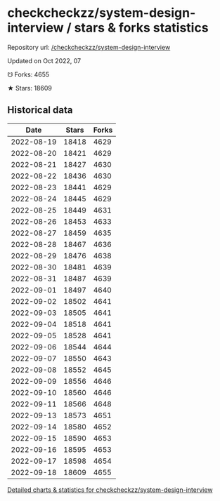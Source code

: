 # checkcheckzz/system-design-interview / stars & forks statistics

Repository url: [/checkcheckzz/system-design-interview](https://github.com/checkcheckzz/system-design-interview)

Updated on Oct 2022, 07

☋ Forks: 4655

★ Stars: 18609

## Historical data
| Date | Stars | Forks |
|------|-------|-------|
| 2022-08-19 | 18418 | 4629 | 
| 2022-08-20 | 18421 | 4629 | 
| 2022-08-21 | 18427 | 4630 | 
| 2022-08-22 | 18436 | 4630 | 
| 2022-08-23 | 18441 | 4629 | 
| 2022-08-24 | 18445 | 4629 | 
| 2022-08-25 | 18449 | 4631 | 
| 2022-08-26 | 18453 | 4633 | 
| 2022-08-27 | 18459 | 4635 | 
| 2022-08-28 | 18467 | 4636 | 
| 2022-08-29 | 18476 | 4638 | 
| 2022-08-30 | 18481 | 4639 | 
| 2022-08-31 | 18487 | 4639 | 
| 2022-09-01 | 18497 | 4640 | 
| 2022-09-02 | 18502 | 4641 | 
| 2022-09-03 | 18505 | 4641 | 
| 2022-09-04 | 18518 | 4641 | 
| 2022-09-05 | 18528 | 4641 | 
| 2022-09-06 | 18544 | 4644 | 
| 2022-09-07 | 18550 | 4643 | 
| 2022-09-08 | 18552 | 4645 | 
| 2022-09-09 | 18556 | 4646 | 
| 2022-09-10 | 18560 | 4646 | 
| 2022-09-11 | 18566 | 4648 | 
| 2022-09-13 | 18573 | 4651 | 
| 2022-09-14 | 18580 | 4652 | 
| 2022-09-15 | 18590 | 4653 | 
| 2022-09-16 | 18595 | 4653 | 
| 2022-09-17 | 18598 | 4654 | 
| 2022-09-18 | 18609 | 4655 | 


[Detailed charts & statistics for checkcheckzz/system-design-interview](https://reviewgithub.com/rep/checkcheckzz/system-design-interview)
